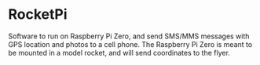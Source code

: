 # RocketPi
Software to run on Raspberry Pi Zero, and send SMS/MMS messages with GPS location and photos to a cell phone. The Raspberry Pi Zero is meant to be mounted in a model rocket, and will send coordinates to the flyer.
